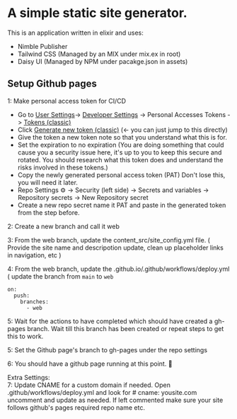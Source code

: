 # A simple static site generator.
This is an application written in elixir and uses:
* Nimble Publisher
* Tailwind CSS (Managed by an MIX under mix.ex in root)
* Daisy UI (Managed by NPM under pacakge.json in assets)

## Setup Github pages

1: Make personal access token for CI/CD  
  * Go to [User Settings](https://github.com/settings/profile)-> [Developer Settings](https://github.com/settings/apps) -> Personal Accesses Tokens -> [Tokens (classic)](https://github.com/settings/tokens)
  * Click [Generate new token (classic)](https://github.com/settings/tokens/new) (<- you can just jump to this directly)
  * Give the token a new token note so that you understand what this is for.
  * Set the expiration to no expiration (You are doing something that could cause you a security issue here, it's up to you to keep this secure and rotated. You should research what this token does and understand the risks involved in these tokens.)
  * Copy the newly generated personal access token (PAT) Don't lose this, you will need it later.
  * Repo Settings ⚙ -> Security (left side) -> Secrets and variables -> Repository secrets -> New Repository secret
  * Create a new repo secret name it PAT and paste in the generated token from the step before.

2: Create a new branch and call it web

3: From the web branch, update the content_src/site_config.yml file. ( Provide the site name and descripotion update, clean up placeholder links in navigation, etc )

4: From the web branch, update the .github.io/.github/workflows/deploy.yml ( update the branch from `main` to `web`
```
on:
  push:
    branches:
      - web
```

5: Wait for the actions to have completed which should have created a gh-pages branch. Wait till this branch has been created or repeat steps to get this to work.  

5: Set the Github page's branch to gh-pages under the repo settings  

6: You should have a github page running at this point. 🎉  
  
Extra Settings:  
7: Update CNAME for a custom domain if needed. Open .github/workflows/deploy.yml and look for # cname: yousite.com uncomment and update as needed. If left commented make sure your site follows github's pages required repo name etc.
